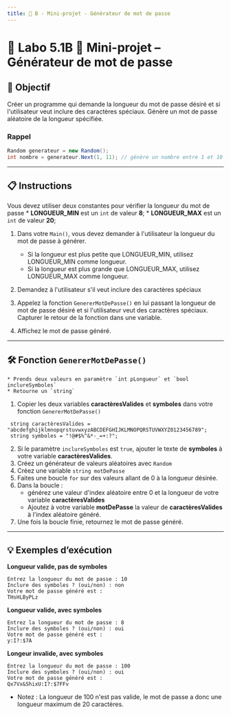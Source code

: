 ```yaml
---
title: 🔑 B - Mini-projet - Générateur de mot de passe
---
```


# 🧪 Labo 5.1B 🔑 Mini-projet – Générateur de mot de passe

## 🎯 Objectif
Créer un programme qui demande la longueur du mot de passe désiré et si l'utilisateur veut inclure des caractères spéciaux. Génère un mot de passe aléatoire de la longueur spécifiée.


### Rappel
```csharp
Random generateur = new Random();
int nombre = generateur.Next(1, 11); // génère un nombre entre 1 et 10
```

---

## 📋 Instructions
Vous devez utiliser deux constantes pour vérifier la longueur du mot de passe
    *   **LONGUEUR_MIN** est un `int` de valeur **8**;
    *   **LONGUEUR_MAX** est un `int` de valeur **20**;

1. Dans votre `Main()`, vous devez demander à l'utilisateur la longueur du mot de passe à générer. 
    * Si la longueur est plus petite que LONGUEUR_MIN, utilisez LONGUEUR_MIN comme longueur.
    * Si la longueur est plus grande que LONGUEUR_MAX, utilisez LONGUEUR_MAX comme longueur.

2. Demandez à l'utilisateur s'il veut inclure des caractères spéciaux
3. Appelez la fonction `GenererMotDePasse()` en lui passant la longueur de mot de passe désiré et si l'utilisateur veut des caractères spéciaux. Capturer le retour de la fonction dans une variable.
4. Affichez le mot de passe généré.

---

## 🛠️ Fonction `GenererMotDePasse()`
    * Prends deux valeurs en paramètre `int pLongueur` et `bool inclureSymboles`
    * Retourne un `string`

1. Copier les deux variables **caractèresValides** et  **symboles** dans votre fonction `GenererMotDePasse()`
```Csharp
 string caractèresValides = "abcdefghijklmnopqrstuvwxyzABCDEFGHIJKLMNOPQRSTUVWXYZ0123456789";
 string symboles = "!@#$%^&*-_=+:?";
```   
2. Si le paramètre `inclureSymboles` est `true`, ajouter le texte de **symboles** à votre variable **caractèresValides**.
3. Créez un générateur de valeurs aléatoires avec `Random`
4. Créez une variable `string motDePasse`
5. Faites une boucle `for` sur des valeurs allant de 0 à la longueur désirée.
6. Dans la boucle :
    * générez une valeur d'index aléatoire entre 0 et la longueur de votre variable **caractèresValides**
    * Ajoutez à votre variable **motDePasse** la valeur de **caractèresValides** à l'index aléatoire généré.
7. Une fois la boucle finie, retournez le mot de passe généré.

---

## 💡 Exemples d’exécution
**Longueur valide, pas de symboles**
```
Entrez la longueur du mot de passe : 10
Inclure des symboles ? (oui/non) : non
Votre mot de passe généré est :
THsHLByPLz
```

**Longueur valide, avec symboles**
```
Entrez la longueur du mot de passe : 8
Inclure des symboles ? (oui/non) : oui
Votre mot de passe généré est :
y:I?:$7A
```

**Longeur invalide, avec symboles**
```
Entrez la longueur du mot de passe : 100
Inclure des symboles ? (oui/non) : oui
Votre mot de passe généré est :
Qx7Vx&ShixU:I?:$7FFv
```
* Notez : La longueur de 100 n'est pas valide, le mot de passe a donc une longueur maximum de 20 caractères.

